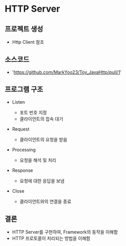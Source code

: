 <!-- markdownlint-disable MD033 -->
# HTTP Server

## 프로젝트 생성

* Http Client 참조

## 소스코드

* 'https://github.com/MarkYoo23/Toy_JavaHttp/pull/1'

## 프로그램 구조

* Listen
  * 포트 번호 지정
  * 클라이언트의 접속 대기

* Request
  * 클라이언트의 요청을 받음

* Processing
  * 요청을 해석 및 처리

* Response
  * 요청에 대한 응답을 보냄

* Close
  * 클라이언트와의 연결을 종료

## 결론

* HTTP Server를 구현하여, Framework의 동작을 이해함
* HTTP 프로토콜이 처리되는 방법을 이해함
